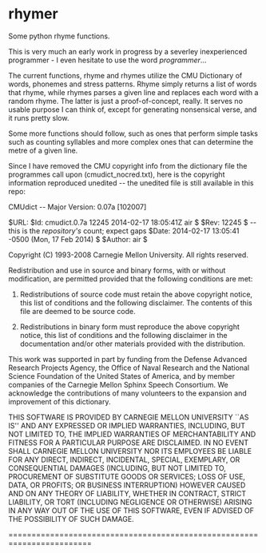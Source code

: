 rhymer
======

Some python rhyme functions.

This is very much an early work in progress by a severley inexperienced programmer - I even hesitate to use the word *programmer*...

The current functions, rhyme and rhymes utilize the CMU Dictionary of words, phonemes and stress patterns. Rhyme simply returns a list of words that rhyme, while rhymes parses a given line and replaces each word with a random rhyme. The latter is just a proof-of-concept, really. It serves no usable purpose I can think of, except for generating nonsensical verse, and it runs pretty slow. 

Some more functions should follow, such as ones that perform simple tasks such as counting syllables and more complex ones that can determine the metre of a given line.

Since I have removed the CMU copyright info from the dictionary file the programmes call upon (cmudict_nocred.txt), here is the copyright information reproduced unedited -- the unedited file is still available in this repo:

CMUdict  --  Major Version: 0.07a [102007]
 
$URL: 
$Id: cmudict.0.7a 12245 2014-02-17 18:05:41Z air $
$Rev: 12245 $  -- this is the *repository's* count; expect gaps
$Date: 2014-02-17 13:05:41 -0500 (Mon, 17 Feb 2014) $
$Author: air $

Copyright (C) 1993-2008 Carnegie Mellon University. All rights reserved.

Redistribution and use in source and binary forms, with or without
modification, are permitted provided that the following conditions
are met:

1. Redistributions of source code must retain the above copyright
   notice, this list of conditions and the following disclaimer.
   The contents of this file are deemed to be source code.

2. Redistributions in binary form must reproduce the above copyright
   notice, this list of conditions and the following disclaimer in
   the documentation and/or other materials provided with the
   distribution.

This work was supported in part by funding from the Defense Advanced
Research Projects Agency, the Office of Naval Research and the National
Science Foundation of the United States of America, and by member
companies of the Carnegie Mellon Sphinx Speech Consortium. We acknowledge
the contributions of many volunteers to the expansion and improvement of
this dictionary.

THIS SOFTWARE IS PROVIDED BY CARNEGIE MELLON UNIVERSITY ``AS IS'' AND
ANY EXPRESSED OR IMPLIED WARRANTIES, INCLUDING, BUT NOT LIMITED TO,
THE IMPLIED WARRANTIES OF MERCHANTABILITY AND FITNESS FOR A PARTICULAR
PURPOSE ARE DISCLAIMED.  IN NO EVENT SHALL CARNEGIE MELLON UNIVERSITY
NOR ITS EMPLOYEES BE LIABLE FOR ANY DIRECT, INDIRECT, INCIDENTAL,
SPECIAL, EXEMPLARY, OR CONSEQUENTIAL DAMAGES (INCLUDING, BUT NOT
LIMITED TO, PROCUREMENT OF SUBSTITUTE GOODS OR SERVICES; LOSS OF USE,
DATA, OR PROFITS; OR BUSINESS INTERRUPTION) HOWEVER CAUSED AND ON ANY
THEORY OF LIABILITY, WHETHER IN CONTRACT, STRICT LIABILITY, OR TORT
(INCLUDING NEGLIGENCE OR OTHERWISE) ARISING IN ANY WAY OUT OF THE USE
OF THIS SOFTWARE, EVEN IF ADVISED OF THE POSSIBILITY OF SUCH DAMAGE.

========================================================================



